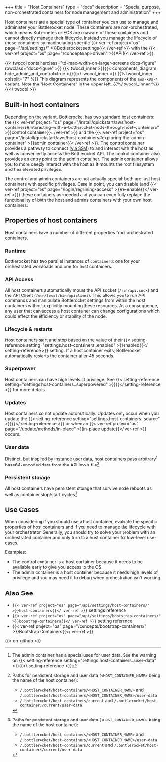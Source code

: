 +++
title = "Host Containers"
type = "docs"
description = "Special purpose, non-orchestrated containers for node management and administration" 
+++

Host containers are a special type of container you can use to manage and administer your Bottlerocket node.
These containers are non-orchestrated, which means Kubernetes or ECS are unaware of these containers and cannot directly manage their lifecycle.
Instead you manage the lifecycle of these containers by manipulating specific {{< ver-ref project="os" page="/api/settings/" >}}Bottlerocket settings{{< /ver-ref >}} with the {{< ver-ref project="os" page="/concepts/api-driven" >}}API{{< /ver-ref >}}.

{{< twocol
    containerclass="td-max-width-on-larger-screens docs-figure"
    rowclass="docs-figure" >}}
    {{< twocol_inner >}}{{< components_diagram hide_admin_and_control=true >}}{{</ twocol_inner >}}
    {{% twocol_inner colsplit="7" %}} This diagram represents the components of the `aws-k8s-*` variant.
    Note the "Host Containers" in the upper left.
    {{%/ twocol_inner %}}
{{</ twocol >}}

## Built-in host containers

Depending on the variant, Bottlerocket has two standard host containers: the {{< ver-ref project="os" page="/install/quickstart/aws/host-containers#interacting-with-a-bottlerocket-node-through-host-containers" >}}control container{{< /ver-ref >}} and the {{< ver-ref project="os" page="/install/quickstart/aws/host-containers#exploring-the-admin-container" >}}admin container{{< /ver-ref >}}.
The control container provides a pathway to connect ([via SSM](https://docs.aws.amazon.com/systems-manager/latest/userguide/ssm-agent.html)) to and interact with the host as well as conveniently access the Bottlerocket API.
The control container also provides an entry point to the admin container.
The admin container allows you to more deeply interact with the host as it mounts the root filesystem and has elevated privileges.

The control and admin containers are not actually special: both are just host containers with specific privileges.
Case in point, you can disable (and {{< ver-ref project="os" page="/login/regaining-access" >}}re-enable{{</ ver-ref >}}) these containers as-needed and you can even fully replace the functionality of both the host and admins containers with your own host containers.

## Properties of host containers

Host containers have a number of different properties from orchestrated containers.

### Runtime

Bottlerocket has two parallel instances of `containerd`: one for your orchestrated workloads and one for host containers.

### API Access

All host containers automatically mount the API socket (`/run/api.sock`) and the API Client (`/usr/local/bin/apiclient`).
This allows you to run API commands and manipulate Bottlerocket settings from within the host containers without explicitly mounting these resources.
As a consequence, any user that can access a host container can change configurations which could effect the efficiency or stability of the node.

### Lifecycle & restarts

Host containers start and stop based on the value of their {{< setting-reference setting="settings.host-containers.<container>.enabled" >}}enabled{{</ setting-reference >}} setting.
If a host container exits, Bottlerocket automatically restarts the container after 45 seconds.

### Superpower

Host containers can have high levels of privilege.
See {{< setting-reference setting="settings.host-containers.<container>.superpowered" >}}{{</ setting-reference >}} for more details.

### Updates

Host containers do not update automatically.
Updates only occur when you update the {{< setting-reference setting="settings.host-containers.<container>.source" >}}{{</ setting-reference >}} or when an {{< ver-ref project="os" page="/update/methods/in-place" >}}in-place update{{</ ver-ref >}} occurs.

### User data

Distinct, but inspired by instance user data, host containers pass arbitrary[^1] base64-encoded data from the API into a file[^2].

### Persistent storage

All host containers have persistent storage that survive node reboots as well as container stop/start cycles[^2].

## Use Cases

When considering if you should use a host container, evaluate the specific properties of host containers and if you need to manage the lifecycle with your orchestrator.
Generally, you should try to solve your problem with an orchestrated container and only turn to a host container for low-level use-cases.

Examples:

- The control container is a host container because it needs to be available early to give you access to the OS.
- The admin container is a host container because it needs high levels of privilege and you may need it to debug when orchestration isn't working

## Also See

- `{{< ver-ref project="os" page="/api/settings/host-containers/" >}}host-containers{{</ ver-ref >}}` settings reference
- `{{< ver-ref project="os" page="/api/settings/bootstrap-containers/" >}}boostrap-containers{{</ ver-ref >}}` setting reference
- {{< ver-ref project="os" page="/concepts/bootstrap-containers/" >}}Bootstrap Containers{{</ ver-ref >}}

[^1]: The admin container has a special uses for user data. See the warning on {{< setting-reference setting="settings.host-containers.<container>.user-data" >}}{{</ setting-reference >}}
[^2]: Paths for persistent storage and user data (`<HOST_CONTAINER_NAME>` being the name of the host container):

    - `/.bottlerocket/host-containers/<HOST_CONTAINER_NAME>` and `/.bottlerocket/host-containers/<HOST_CONTAINER_NAME>/user-data` 
    - `/.bottlerocket/host-containers/current` and `/.bottlerocket/host-containers/current/user-data`

{{< on-github >}}

